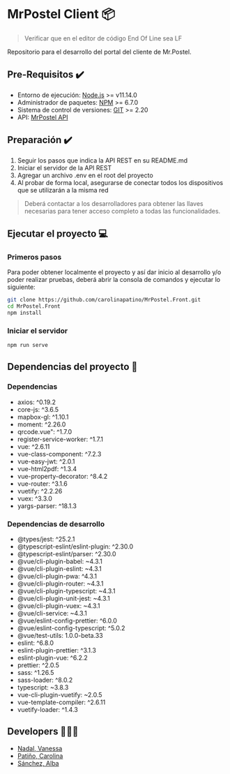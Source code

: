 # MrPostel Client 📦

> Verificar que en el editor de código End Of Line sea LF

Repositorio para el desarrollo del portal del cliente de Mr.Postel.

## Pre-Requisitos ✔️

- Entorno de ejecución: [Node.js](https://nodejs.org/es/) >= v11.14.0
- Administrador de paquetes: [NPM](https://www.npmjs.com/) >= 6.7.0
- Sistema de control de versiones: [GIT](https://git-scm.com/) >= 2.20
- API: [MrPostel API](https://github.com/albasanchez/mrPostel-API)

## Preparación ✔️

1. Seguir los pasos que indica la API REST en su README.md
2. Iniciar el servidor de la API REST
3. Agregar un archivo .env en el root del proyecto
4. Al probar de forma local, asegurarse de conectar todos los dispositivos que se utilizarán a la misma red

> Deberá contactar a los desarrolladores para obtener las llaves necesarias para tener acceso completo a todas las funcionalidades.

## Ejecutar el proyecto 💻

### Primeros pasos

Para poder obtener localmente el proyecto y así dar inicio al desarrollo y/o poder realizar pruebas, deberá abrir la consola de comandos y ejecutar lo siguiente:

```bash
git clone https://github.com/carolinapatino/MrPostel.Front.git
cd MrPostel.Front
npm install
```

### Iniciar el servidor

```bash
npm run serve
```

## Dependencias del proyecto 📜

### Dependencias

- axios: ^0.19.2
- core-js: ^3.6.5
- mapbox-gl: ^1.10.1
- moment: ^2.26.0
- qrcode.vue": ^1.7.0
- register-service-worker: ^1.7.1
- vue: ^2.6.11
- vue-class-component: ^7.2.3
- vue-easy-jwt: ^2.0.1
- vue-html2pdf: ^1.3.4
- vue-property-decorator: ^8.4.2
- vue-router: ^3.1.6
- vuetify: ^2.2.26
- vuex: ^3.3.0
- yargs-parser: ^18.1.3

### Dependencias de desarrollo

- @types/jest: ^25.2.1
- @typescript-eslint/eslint-plugin: ^2.30.0
- @typescript-eslint/parser: ^2.30.0
- @vue/cli-plugin-babel: ~4.3.1
- @vue/cli-plugin-eslint: ~4.3.1
- @vue/cli-plugin-pwa: ^4.3.1
- @vue/cli-plugin-router: ~4.3.1
- @vue/cli-plugin-typescript: ~4.3.1
- @vue/cli-plugin-unit-jest: ~4.3.1
- @vue/cli-plugin-vuex: ~4.3.1
- @vue/cli-service: ~4.3.1
- @vue/eslint-config-prettier: ^6.0.0
- @vue/eslint-config-typescript: ^5.0.2
- @vue/test-utils: 1.0.0-beta.33
- eslint: ^6.8.0
- eslint-plugin-prettier: ^3.1.3
- eslint-plugin-vue: ^6.2.2
- prettier: ^2.0.5
- sass: ^1.26.5
- sass-loader: ^8.0.2
- typescript: ~3.8.3
- vue-cli-plugin-vuetify: ~2.0.5
- vue-template-compiler: ^2.6.11
- vuetify-loader: ^1.4.3

## Developers 👩👩👩

- [Nadal, Vanessa](https://github.com/vanessanadal)
- [Patiño, Carolina](https://github.com/carolinapatino)
- [Sánchez, Alba](https://github.com/albasanchez)
